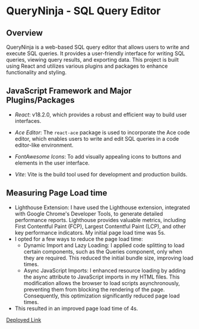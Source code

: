 # QueryNinja - SQL Query Editor

## Overview

QueryNinja is a web-based SQL query editor that allows users to write and execute SQL queries. It provides a user-friendly interface for writing SQL queries, viewing query results, and exporting data. This project is built using React and utilizes various plugins and packages to enhance functionality and styling.

## JavaScript Framework and Major Plugins/Packages

- *React*: v18.2.0, which provides a robust and efficient way to build user interfaces.

- *Ace Editor*: The `react-ace` package is used to incorporate the Ace code editor, which enables users to write and edit SQL queries in a code editor-like environment.

- *FontAwesome Icons*: To add visually appealing icons to buttons and elements in the user interface.

- *Vite*: Vite is the build tool used for development and production builds.

## Measuring Page Load time

- Lighthouse Extension: I have used the Lighthouse extension, integrated with Google Chrome's Developer Tools, to generate detailed performance reports. Lighthouse provides valuable metrics, including First Contentful Paint (FCP), Largest Contentful Paint (LCP), and other key performance indicators. My initial page load time was 5s.
- I opted for a few ways to reduce the page load time:
  - Dynamic Import and Lazy Loading: I applied code splitting to load certain components, such as the Queries component, only when they are required. This reduced the initial 
    bundle size, improving load times.
  - Async JavaScript Imports: I enhanced resource loading by adding the async attribute to JavaScript imports in my HTML files. This modification allows the browser to load 
   scripts asynchronously, preventing them from blocking the rendering of the page. Consequently, this optimization significantly reduced page load times.
- This resulted in an improved page load time of 4s.

[Deployed Link](https://dazzling-chebakia-31c95b.netlify.app/)
  
